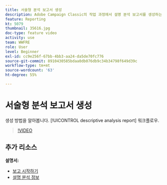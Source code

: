 ```yaml
---
title: 서술형 분석 보고서 생성
description: Adobe Campaign Classic의 작업 과정에서 설명 분석 보고서를 생성하는 방법을 알아봅니다.
feature: Reporting
kt: 5079
thumbnail: 35616.jpg
doc-type: feature video
activity: use
team: WWFRE
role: User
level: Beginner
exl-id: cc9e256f-67bb-4bb3-aa24-da5de70fc776
source-git-commit: 8910430585bdaa0db076db9c34b34798f649d39c
workflow-type: tm+mt
source-wordcount: '63'
ht-degree: 55%

---
```


# 서술형 분석 보고서 생성

생성 방법을 알아봅니다. [!UICONTROL descriptive analysis report] 워크플로우.

>[!VIDEO](https://video.tv.adobe.com/v/35616?quality=12)

## 추가 리소스

**설명서:**

* [보고 시작하기](https://experienceleague.adobe.com/docs/campaign-classic/using/reporting/reporting-in-adobe-campaign/about-adobe-campaign-reporting-tools.html?lang=en)
* [설명 분석 정보](https://experienceleague.adobe.com/docs/campaign-classic/using/reporting/analyzing-populations/about-descriptive-analysis.html?lang=en)

